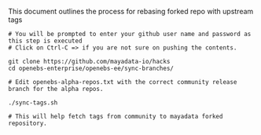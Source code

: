 This document outlines the process for rebasing forked repo with upstream tags

```
# You will be prompted to enter your github user name and password as this step is executed
# Click on Ctrl-C => if you are not sure on pushing the contents. 

git clone https://github.com/mayadata-io/hacks
cd openebs-enterprise/openebs-ee/sync-branches/

# Edit openebs-alpha-repos.txt with the correct community release branch for the alpha repos. 

./sync-tags.sh

# This will help fetch tags from community to mayadata forked repository.
```
